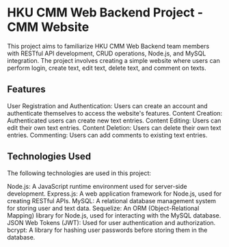 # HKU CMM Web Backend Project - CMM Website

This project aims to familiarize HKU CMM Web Backend team members with RESTful API development, CRUD operations, Node.js, and MySQL integration. The project involves creating a simple website where users can perform login, create text, edit text, delete text, and comment on texts.

## Features
User Registration and Authentication: Users can create an account and authenticate themselves to access the website's features.
Content Creation: Authenticated users can create new text entries.
Content Editing: Users can edit their own text entries.
Content Deletion: Users can delete their own text entries.
Commenting: Users can add comments to existing text entries.

## Technologies Used
The following technologies are used in this project:

Node.js: A JavaScript runtime environment used for server-side development.
Express.js: A web application framework for Node.js, used for creating RESTful APIs.
MySQL: A relational database management system for storing user and text data.
Sequelize: An ORM (Object-Relational Mapping) library for Node.js, used for interacting with the MySQL database.
JSON Web Tokens (JWT): Used for user authentication and authorization.
bcrypt: A library for hashing user passwords before storing them in the database.

